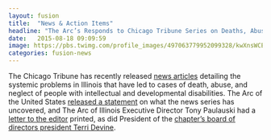 ```yaml
---
layout: fusion
title:  "News & Action Items"
headline: "The Arc’s Responds to Chicago Tribune Series on Deaths, Abuse and Neglect in Illinois: “A Wakeup Call for Investment, Reform, and Better Wages”"
date:   2015-08-18 09:09:59
image: https://pbs.twimg.com/profile_images/497063779952099328/kwXnsWCE.jpeg
categories: fusion-news
---
```

The Chicago Tribune has recently released <a href="http://www.chicagotribune.com/news/watchdog/ct-group-home-investigations-cila-met-20161117-htmlstory.html">news articles</a> detailing the systemic problems in Illinois that have led to cases of death, abuse, and neglect of people with intellectual and developmental disabilities. The Arc of the United States <a href="http://blog.thearc.org/2016/12/05/arcs-responds-chicago-tribune-series-deaths-abuse-neglect-illinois-wakeup-call-investment-reform-better-wages/">released a statement</a> on what the news series has uncovered, and The Arc of Illinois Executive Director Tony Paulauski had a <a href="http://www.chicagotribune.com/news/opinion/letters/ct-illinois-must-invest-in-community-living-for-those-with-disabilities-20161122-story.html">letter to the editor</a> printed, as did President of the <a href="http://www.chicagotribune.com/news/opinion/letters/ct-illinois-must-do-better-for-those-with-disabilities-20161118-story.html">chapter’s board of directors president Terri Devine</a>.